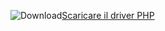 ![Download](../ssdt/media/download.png)[Scaricare il driver PHP](../connect/php/download-drivers-php-sql-server.md)
